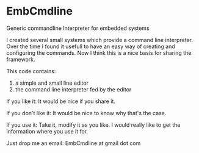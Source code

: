 # EmbCmdline
Generic commandline Interpreter for embedded systems

I created several small systems which provide a command line interpreter.
Over the time I found it usefull to have an easy way of creating and configuring the commands.
Now I think this is a nice basis for sharing the framework.

This code contains:
1. a simple and small line editor
2. the command line interpreter fed by the editor

If you like it:
It would be nice if you share it.

If you don't like it:
It would be nice to know why that's the case.

If you use it:
Take it, modify it as you like.
I would really like to get the information where you use it for.

Just drop me an email:
EmbCmdline at gmail dot com
